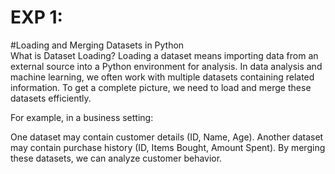 # EXP 1:
#Loading and Merging Datasets in Python
<br>
What is Dataset Loading?
Loading a dataset means importing data from an external source into a Python environment for analysis.
In data analysis and machine learning, we often work with multiple datasets containing related information. To get a complete picture, we need to load and merge these datasets efficiently.

For example, in a business setting:

One dataset may contain customer details (ID, Name, Age).
Another dataset may contain purchase history (ID, Items Bought, Amount Spent).
By merging these datasets, we can analyze customer behavior.
